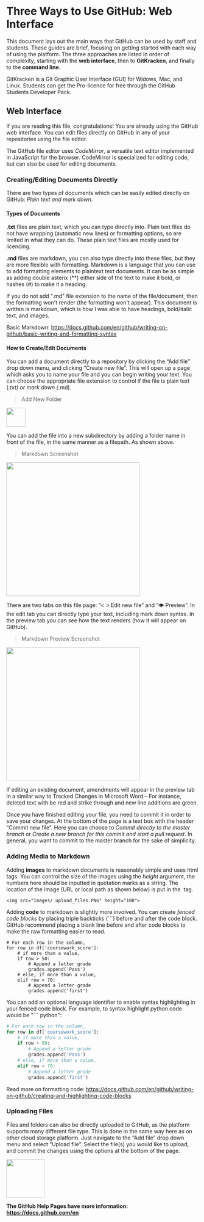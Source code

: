 # Three Ways to Use GitHub: Web Interface

This document lays out the main ways that GitHub can be used by staff and students. These guides are brief, focusing on getting started with each way of using the platform. The three approaches are listed in order of complexity, starting with the **web interface**, then to **GitKracken**, and finally to the **command line**. 

GitKracken is a Git Graphic User Interface (GUI) for Widows, Mac, and Linux. Students can get the Pro-licence for free through the GitHub Students Developer Pack.

## Web Interface
If you are reading this file, congratulations! You are already using the GitHub web interface. You can edit files directly on GitHub in any of your repositories using the file editor. 

The GitHub file editor uses *CodeMirror*, a versatile text editor implemented in JavaScript for the browser. CodeMirror is specialized for editing code, but can also be used for editing documents. 

### Creating/Editing Documents Directly
There are two types of documents which can be easily edited directly on GitHub: *Plain text and mark down*. 

#### Types of Documents
**.txt** files are plain text, which you can type directly into. Plain text files do not have wrapping (automatic new lines) or formatting options, so are limited in what they can do. These plain text files are mostly used for licencing. 

**.md** files are markdown, you can also type directly into these files, but they are more flexible with formatting. Markdown is a language that you can use to add formatting elements to plaintext text documents. It can be as simple as adding double asterix (**) either side of the text to make it bold, or hashes (#) to make it a heading.

If you do not add ".md" file extension to the name of the file/document, then the formatting won't render (the formatting won't appear). This document is written is markdown, which is how I was able to have headings, bold/italic text, and images.

Basic Markdown: https://docs.github.com/en/github/writing-on-github/basic-writing-and-formatting-syntax

#### How to Create/Edit Documents
You can add a document directly to a repository by clicking the “Add file” drop down menu, and clicking “Create new file”. This will open up a page which asks you to name your file and you can begin writing your text. You can choose the appropriate file extension to control if the file is plain text (*.txt) or mark down (*.md). 

> Add New Folder
<img src="Images/new_folder.PNG" height="50">


You can add the file into a new subdirectory by adding a folder name in front of the file, in the same manner as a filepath. As shown above.

> Markdown Screenshot

<img src="Images/markdown_screenshot.PNG" height="350">

There are two tabs on this file page: “< > Edit new file” and “👁️ Preview”. In the edit tab you can directly type your text, including mark down syntax. In the preview tab you can see how the text renders (how it will appear on GitHub). 

> Markdown Preview Screenshot

<img src="Images/preview_markdown_screenshot.PNG" height="350">

If editing an existing document, amendments will appear in the preview tab in a similar way to Tracked Changes in Microsoft Word – For instance, deleted text with be red and strike through and new line additions are green.

Once you have finished editing your file, you need to commit it in order to save your changes. At the bottom of the page is a text box with the header “Commit new file”. Here you can choose to *Commit directly to the master branch* or *Create a new branch for this commit and start a pull request*. In general, you want to commit to the master branch for the sake of simplicity.

### Adding Media to Markdown
Adding **images** to markdown documents is reasonably simple and uses html tags. You can control the size of the images using the *height* argument, the numbers here should be inputted in quotation marks as a string. The location of the image (URL or local path as shown below) is put in the <img> tag.
``` 
<img src="Images/ upload_files.PNG" height="100">
 ``` 
Adding **code** to markdown is slightly more involved. You can create *fenced code blocks* by placing triple backticks (\`\`\`) before and after the code block. GitHub recommend placing a blank line before and after code blocks to make the raw formatting easier to read.

```
# For each row in the column,
for row in df['coursework_score']:
    # if more than a value,
    if row > 50:
        # Append a letter grade
        grades.append('Pass')
    # else, if more than a value,
    elif row > 70:
        # Append a letter grade
        grades.append('first')
```

You can add an optional language identifier to enable syntax highlighting in your fenced code block. For example, to syntax highlight python code would be "\`\`\` python":

``` python
# For each row in the column,
for row in df['coursework_score']:
    # if more than a value,
    if row > 50:
        # Append a letter grade
        grades.append('Pass')
    # else, if more than a value,
    elif row > 70:
        # Append a letter grade
        grades.append('first')
```
Read more on formatting code: https://docs.github.com/en/github/writing-on-github/creating-and-highlighting-code-blocks

### Uploading Files
Files and folders can also be directly uploaded to GitHub, as the platform supports many different file type. This is done in the same way here as on other cloud storage platform. Just navigate to the “Add file” drop down menu and select “Upload file”. Select the file(s) you would like to upload, and commit the changes using the options at the bottom of the page.

<img src="Images/upload_files.PNG" height="100">

**The GitHub Help Pages have more information: https://docs.github.com/en**


